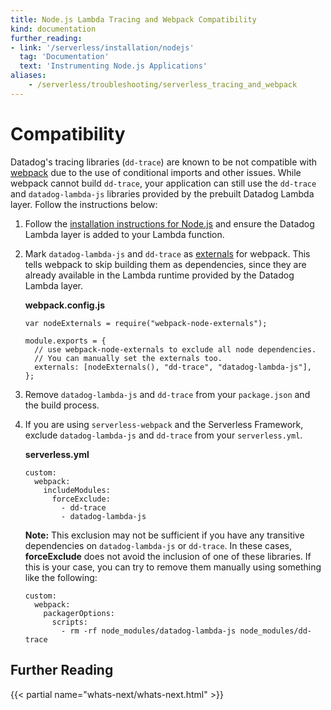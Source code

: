 ```yaml
---
title: Node.js Lambda Tracing and Webpack Compatibility 
kind: documentation
further_reading:
- link: '/serverless/installation/nodejs'
  tag: 'Documentation'
  text: 'Instrumenting Node.js Applications'
aliases:
    - /serverless/troubleshooting/serverless_tracing_and_webpack
---
```


# Compatibility

Datadog's tracing libraries (`dd-trace`) are known to be not compatible with [webpack][1] due to the use of conditional imports and other issues. While webpack cannot build `dd-trace`, your application can still use the `dd-trace` and `datadog-lambda-js` libraries provided by the prebuilt Datadog Lambda layer. Follow the instructions below:

1. Follow the [installation instructions for Node.js][2] and ensure the Datadog Lambda layer is added to your Lambda function. 
2. Mark `datadog-lambda-js` and `dd-trace` as [externals][3] for webpack. This tells webpack to skip building them as dependencies, since they are already available in the Lambda runtime provided by the Datadog Lambda layer.

    **webpack.config.js**

    ```
    var nodeExternals = require("webpack-node-externals");

    module.exports = {
      // use webpack-node-externals to exclude all node dependencies.
      // You can manually set the externals too.
      externals: [nodeExternals(), "dd-trace", "datadog-lambda-js"],
    };
    ```

3. Remove `datadog-lambda-js` and `dd-trace` from your `package.json` and the build process.
4. If you are using `serverless-webpack` and the Serverless Framework, exclude `datadog-lambda-js` and `dd-trace` from your `serverless.yml`.

    **serverless.yml**

    ```
    custom:
      webpack:
        includeModules:
          forceExclude:
            - dd-trace
            - datadog-lambda-js
    ```

    **Note:** This exclusion may not be sufficient if you have any transitive dependencies on `datadog-lambda-js` or `dd-trace`. In these cases, **forceExclude** does not avoid the inclusion of one of these libraries. If this is your case, you can try to remove them manually using something like the following:

    ```
    custom:
      webpack:
        packagerOptions:
          scripts:
            - rm -rf node_modules/datadog-lambda-js node_modules/dd-trace
    ```

## Further Reading

{{< partial name="whats-next/whats-next.html" >}}

[1]: https://webpack.js.org
[2]: /serverless/installation/nodejs
[3]: https://webpack.js.org/configuration/externals/
